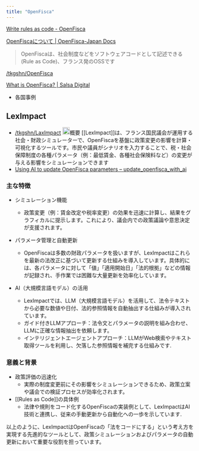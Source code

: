 ```yaml
---
title: "OpenFisca"
---
```


[Write rules as code - OpenFisca](https://openfisca.org/en/)

[OpenFiscaについて | OpenFisca-Japan Docs](https://project-inclusive.github.io/OpenFisca-Japan/about_openfisca.html)
> OpenFiscaは、社会制度などをソフトウェアコードとして記述できる(Rule as Code)、フランス発のOSSです

[/tkgshn/OpenFisca](https://scrapbox.io/tkgshn/OpenFisca)

[What is OpenFisca? | Salsa Digital](https://salsa.digital/insights/what-is-openfisca)
- 各国事例

## LexImpact
- [/tkgshn/LaxImpact](https://scrapbox.io/tkgshn/LaxImpact)
<img src='https://scrapbox.io/api/pages/nishio/o3/icon' alt='o3.icon' height="19.5"/>概要
[[LexImpact]]は、フランス国民議会が運用する社会・財政シミュレーターで、OpenFiscaを基盤に政策変更の影響を計算・可視化するツールです。市民や議員がシナリオを入力することで、税・社会保障制度の各種パラメータ（例：最低賃金、各種社会保険料など）の変更が与える影響をシミュレーションできます
- [Using AI to update OpenFisca parameters – update_openfisca_with_ai](https://documentation.leximpact.dev/ia/explication-en.html)

### 主な特徴
- シミュレーション機能
    - 政策変更（例：賃金改定や税率変更）の効果を迅速に計算し、結果をグラフィカルに提示します。これにより、議会内での政策議論や意思決定が支援されます。

- パラメータ管理と自動更新
    - OpenFiscaは多数の財政パラメータを扱いますが、LexImpactはこれらを最新の法改正に基づいて更新する仕組みを導入しています。具体的には、各パラメータに対して「値」「適用開始日」「法的根拠」などの情報が記録され、手作業では困難な大量更新を効率化しています。

- AI（大規模言語モデル）の活用
    - LexImpactでは、LLM（大規模言語モデル）を活用して、法令テキストから必要な数値や日付、法的参照情報を自動抽出する仕組みが導入されています。
    - ガイド付きLLMアプローチ：法令文とパラメータの説明を組み合わせ、LLMに正確な情報抽出を依頼します。
    - インテリジェントエージェントアプローチ：LLMがWeb検索やテキスト取得ツールを利用し、欠落した参照情報を補完する仕組みです.

### 意義と背景
- 政策評価の迅速化
    - 実際の制度変更前にその影響をシミュレーションできるため、政策立案や議会での検証プロセスが効率化されます。
- [[Rules as Code]]の具体例
    - 法律や規則をコード化するOpenFiscaの実装例として、LexImpactはAI技術と連携し、従来の手動更新から自動化への一歩を示しています.

以上のように、LexImpactはOpenFiscaの「法をコードにする」という考え方を実現する先進的なツールとして、政策シミュレーションおよびパラメータの自動更新において重要な役割を担っています。